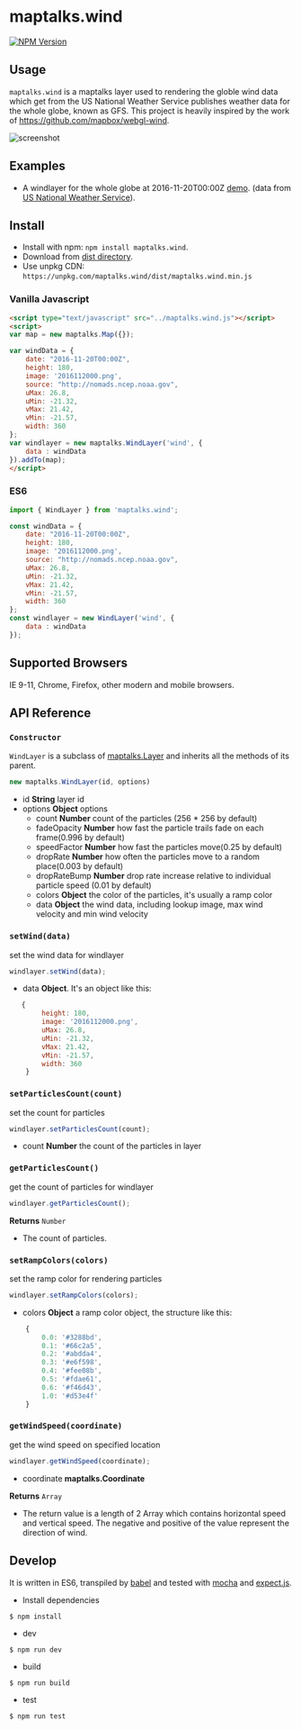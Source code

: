# maptalks.wind
[![NPM Version](https://img.shields.io/npm/v/maptalks.wind.svg)](https://github.com/maptalks/maptalks.snapto)
## Usage

```maptalks.wind``` is a maptalks layer used to rendering the globle wind data which get from the US National Weather Service publishes weather data for the whole globe, known as GFS. This project is heavily inspired by the work of https://github.com/mapbox/webgl-wind.

![screenshot](https://user-images.githubusercontent.com/5208386/60158728-4bd4e980-9824-11e9-93dd-1d20c99f32ee.png)

## Examples

* A windlayer for the whole globe at 2016-11-20T00:00Z [demo](https://liubgithub.github.io/maptalks.wind/demo/). (data from [US National Weather Service](http://nomads.ncep.noaa.gov)).

## Install
  
* Install with npm: ```npm install maptalks.wind```. 
* Download from [dist directory](https://github.com/liubgithub/maptalks.wind/dist).
* Use unpkg CDN: ```https://unpkg.com/maptalks.wind/dist/maptalks.wind.min.js```

### Vanilla Javascript
```html
<script type="text/javascript" src="../maptalks.wind.js"></script>
<script>
var map = new maptalks.Map({});

var windData = {
    date: "2016-11-20T00:00Z",
    height: 180,
    image: '2016112000.png',
    source: "http://nomads.ncep.noaa.gov",
    uMax: 26.8,
    uMin: -21.32,
    vMax: 21.42,
    vMin: -21.57,
    width: 360
};
var windlayer = new maptalks.WindLayer('wind', {
    data : windData
}).addTo(map);
</script>
```

### ES6

```javascript
import { WindLayer } from 'maptalks.wind';

const windData = {
    date: "2016-11-20T00:00Z",
    height: 180,
    image: '2016112000.png',
    source: "http://nomads.ncep.noaa.gov",
    uMax: 26.8,
    uMin: -21.32,
    vMax: 21.42,
    vMin: -21.57,
    width: 360
};
const windlayer = new WindLayer('wind', {
    data : windData
});

```

## Supported Browsers

IE 9-11, Chrome, Firefox, other modern and mobile browsers.

## API Reference

### `Constructor`

```WindLayer``` is a subclass of [maptalks.Layer](https://maptalks.github.io/maptalks.js/api/0.x/Layer.html) and inherits all the methods of its parent.

```javascript
new maptalks.WindLayer(id, options)
```
* id **String** layer id
* options **Object** options
    * count **Number**  count of the particles (256 * 256 by default) 
    * fadeOpacity **Number**  how fast the particle trails fade on each frame(0.996 by default)
    * speedFactor **Number**  how fast the particles move(0.25 by default)
    * dropRate **Number**   how often the particles move to a random place(0.003 by default)
    * dropRateBump **Number** drop rate increase relative to individual particle speed (0.01 by default)
    * colors  **Object** the color of the particles, it's usually a ramp color
    * data **Object** the wind data, including lookup image, max wind velocity and min wind velocity

### `setWind(data)`

set the wind data for windlayer

```javascript
windlayer.setWind(data);
```
* data **Object**. It's an object like this:
```javascript
   {
        height: 180,
        image: '2016112000.png',
        uMax: 26.8,
        uMin: -21.32,
        vMax: 21.42,
        vMin: -21.57,
        width: 360
    }
```
### `setParticlesCount(count)`

set the count for particles
```javascript
windlayer.setParticlesCount(count);
```
* count **Number** the count of the particles in layer
### `getParticlesCount()`

get the count of particles for windlayer
```javascript
windlayer.getParticlesCount();
```
**Returns** `Number`
* The count of particles.

### `setRampColors(colors)`

set the ramp color for rendering particles
```javascript
windlayer.setRampColors(colors);
```
* colors **Object** a ramp color object, the structure like this:
```javascript
    {
        0.0: '#3288bd',
        0.1: '#66c2a5',
        0.2: '#abdda4',
        0.3: '#e6f598',
        0.4: '#fee08b',
        0.5: '#fdae61',
        0.6: '#f46d43',
        1.0: '#d53e4f'
    }
```
### `getWindSpeed(coordinate)`
get the wind speed on specified location
```javascript
windlayer.getWindSpeed(coordinate);
```
* coordinate **maptalks.Coordinate**

**Returns** `Array`
* The return value is a length of 2 Array which contains horizontal speed and vertical speed. The negative and positive of the value represent the direction of wind.

## Develop
It is written in ES6, transpiled by [babel](https://babeljs.io/) and tested with [mocha](https://mochajs.org) and [expect.js](https://github.com/Automattic/expect.js).
* Install dependencies
```shell
$ npm install
```
* dev
```shell
$ npm run dev
```
* build
```shell
$ npm run build
```
* test
```shell
$ npm run test
```
